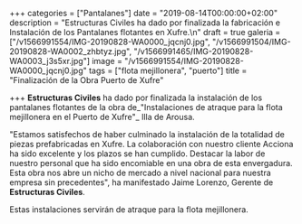 +++
categories = ["Pantalanes"]
date = "2019-08-14T00:00:00+02:00"
description = "Estructuras Civiles ha dado por finalizada la fabricación e Instalación de los Pantalanes flotantes en Xufre.\n"
draft = true
galeria = ["/v1566991554/IMG-20190828-WA0000_jqcnj0.jpg", "/v1566991504/IMG-20190828-WA0002_zhbtyz.jpg", "/v1566991465/IMG-20190828-WA0003_j3s5xr.jpg"]
image = "/v1566991554/IMG-20190828-WA0000_jqcnj0.jpg"
tags = ["flota mejillonera", "puerto"]
title = "Finalización de la Obra Puerto de Xufre"

+++
**Estructuras Civiles** ha dado por finalizada la instalación de los pantalanes flotantes de la obra de_"Instalaciones de atraque para la flota mejillonera en el Puerto de Xufre"_ Illa de Arousa.

"Estamos satisfechos de haber culminado la instalación de la totalidad de piezas prefabricadas en Xufre. La colaboración con nuestro cliente Acciona ha sido excelente y los plazos se han cumplido. Destacar la labor de nuestro personal que ha sido encomiable en una obra de esta envergadura. Esta obra nos abre un nicho de mercado a nivel nacional para nuestra empresa sin precedentes", ha manifestado Jaime Lorenzo, Gerente de **Estructuras Civiles**.

Estas instalaciones servirán de atraque para la flota mejillonera.